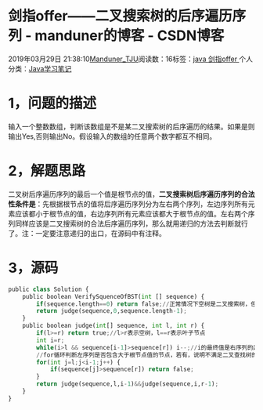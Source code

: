 
# 剑指offer——二叉搜索树的后序遍历序列 - manduner的博客 - CSDN博客


2019年03月29日 21:38:10[Manduner_TJU](https://me.csdn.net/manduner)阅读数：16标签：[java																](https://so.csdn.net/so/search/s.do?q=java&t=blog)[剑指offer																](https://so.csdn.net/so/search/s.do?q=剑指offer&t=blog)[
							](https://so.csdn.net/so/search/s.do?q=java&t=blog)个人分类：[Java学习笔记																](https://blog.csdn.net/manduner/article/category/7486695)



# 1，问题的描述
输入一个整数数组，判断该数组是不是某二叉搜索树的后序遍历的结果。如果是则输出Yes,否则输出No。假设输入的数组的任意两个数字都互不相同。
# 2，解题思路
二叉树后序遍历序列的最后一个值是根节点的值，**二叉搜索树后序遍历序列的合法性条件是**：先根据根节点的值将后序遍历序列分为左右两个序列，左边序列所有元素应该都小于根节点的值，右边序列所有元素应该都大于根节点的值。左右两个序列同样应该是二叉搜索树的合法后序遍历序列，那么就用递归的方法去判断就行了。注：一定要注意递归的出口，在源码中有注释。
# 3，源码
```python
public class Solution {
    public boolean VerifySquenceOfBST(int [] sequence) {
        if(sequence.length==0) return false;//正常情况下空树是二叉搜索树，但是此题认定空树不是二叉搜索树
        return judge(sequence,0,sequence.length-1);
    }
    public boolean judge(int[] sequence, int l, int r) {
        if(l>=r) return true;//l>r表示空树，l==r表示叶子节点
        int i=r;
        while(i>l && sequence[i-1]>sequence[r]) i--;//i的最终值是右序列的起始位置
        //for循环判断左序列是否包含大于根节点值的节点，若有，说明不满足二叉查找树的合法性。
        for(int j=l;j<i-1;j++) {
            if(sequence[j]>sequence[r]) return false;
        }
        return judge(sequence,l,i-1)&&judge(sequence,i,r-1);
    }
}
```


